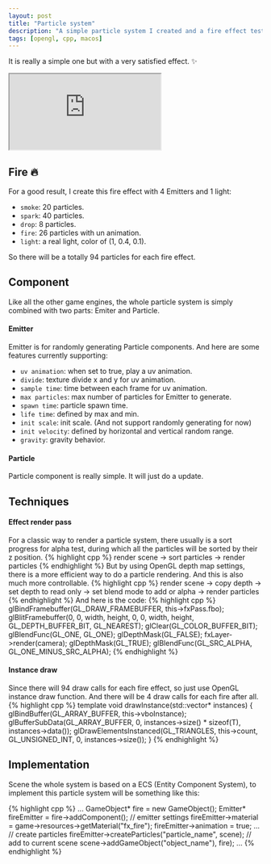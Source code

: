 ```yaml
---
layout: post
title: "Particle system"
description: "A simple particle system I created and a fire effect test scene."
tags: [opengl, cpp, macos]
---
```


It is really a simple one but with a very satisfied effect. :sparkles:

<div class="embed-responsive embed-responsive-16by9">
<iframe src="https://www.youtube.com/embed/mp6ohizWPgw?loop=1&playlist=mp6ohizWPgw&modestbranding=1&autohide=1&showinfo=0&controls=0" allowfullscreen></iframe>
</div>

## Fire :fire:

For a good result, I create this fire effect with 4 Emitters and 1 light:

- `smoke`: 20 particles.
- `spark`: 40 particles.
- `drop`: 8 particles.
- `fire`: 26 particles with un animation.
- `light`: a real light, color of (1, 0.4, 0.1).

So there will be a totally 94 particles for each fire effect.

## Component
Like all the other game engines, the whole particle system is simply combined with two parts: Emiter and Particle.

#### Emitter
Emitter is for randomly generating Particle components. And here are some features currently supporting:
- `uv animation`: when set to true, play a uv animation.
- `divide`: texture divide x and y for uv animation.
- `sample time`: time between each frame for uv animation.
- `max particles`: max number of particles for Emitter to generate.
- `spawn time`: particle spawn time.
- `life time`: defined by max and min.
- `init scale`: init scale. (And not support randomly generating for now)
- `init velocity`: defined by horizontal and vertical random range.
- `gravity`: gravity behavior.

#### Particle
Particle component is really simple. It will just do a update.

## Techniques

#### Effect render pass
For a classic way to render a particle system, there usually is a sort progress for alpha test, during which all the particles will be sorted by their z position.
{% highlight cpp %}
render scene -> sort particles -> render particles
{% endhighlight %}
But by using OpenGL depth map settings, there is a more efficient way to do a particle rendering. And this is also much more controllable.
{% highlight cpp %}
render scene -> copy depth -> set depth to read only ->
set blend mode to add or alpha -> render particles
{% endhighlight %}
And here is the code:
{% highlight cpp %}
glBindFramebuffer(GL_DRAW_FRAMEBUFFER, this->fxPass.fbo);
glBlitFramebuffer(0, 0, width, height, 0, 0, width, height, GL_DEPTH_BUFFER_BIT, GL_NEAREST);
glClear(GL_COLOR_BUFFER_BIT);
glBlendFunc(GL_ONE, GL_ONE);
glDepthMask(GL_FALSE);
fxLayer->render(camera);
glDepthMask(GL_TRUE);
glBlendFunc(GL_SRC_ALPHA, GL_ONE_MINUS_SRC_ALPHA);
{% endhighlight %}

#### Instance draw
Since there will 94 draw calls for each fire effect, so just use OpenGL instance draw function. And there will be 4 draw calls for each fire after all.
{% highlight cpp %}
template <typename T> void drawInstance(std::vector<T>* instances) {
  glBindBuffer(GL_ARRAY_BUFFER, this->vboInstance);
  glBufferSubData(GL_ARRAY_BUFFER, 0, instances->size() * sizeof(T), instances->data());
  glDrawElementsInstanced(GL_TRIANGLES, this->count, GL_UNSIGNED_INT, 0, instances->size());
}
{% endhighlight %}

## Implementation
Scene the whole system is based on a ECS (Entity Component System), to implement this particle system will be something like this:

{% highlight cpp %}
...
GameObject* fire = new GameObject();
Emitter* fireEmitter = fire->addComponent<Emitter>();
// emitter settings
fireEmitter->material = game->resources->getMaterial("fx_fire");
fireEmitter->animation = true;
...
// create particles
fireEmitter->createParticles("particle_name", scene);
// add to current scene
scene->addGameObject("object_name"), fire);
...
{% endhighlight %}
